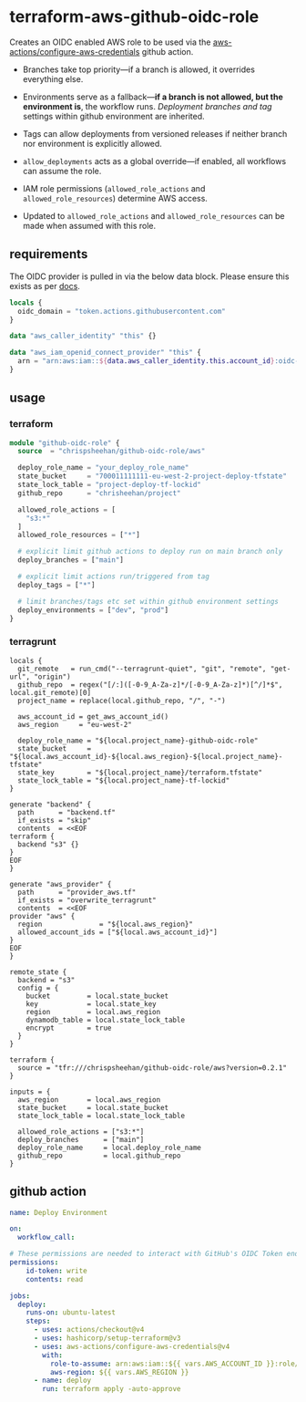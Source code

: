# terraform-aws-github-oidc-role

Creates an OIDC enabled AWS role to be used via the [aws-actions/configure-aws-credentials](https://github.com/aws-actions/configure-aws-credentials) github action.

- Branches take top priority—if a branch is allowed, it overrides everything else.

- Environments serve as a fallback—**if a branch is not allowed, but the environment is**, the workflow runs. *Deployment branches and tag* settings within github environment are inherited.

- Tags can allow deployments from versioned releases if neither branch nor environment is explicitly allowed.

- `allow_deployments` acts as a global override—if enabled, all workflows can assume the role.

- IAM role permissions (`allowed_role_actions` and `allowed_role_resources`) determine AWS access.

- Updated to `allowed_role_actions` and `allowed_role_resources` can be made when assumed with this role.

## requirements

The OIDC provider is pulled in via the below data block. Please ensure this exists as per [docs](https://docs.aws.amazon.com/IAM/latest/UserGuide/id_roles_providers_create_oidc.html).

```tf
locals {
  oidc_domain = "token.actions.githubusercontent.com"
}

data "aws_caller_identity" "this" {}

data "aws_iam_openid_connect_provider" "this" {
  arn = "arn:aws:iam::${data.aws_caller_identity.this.account_id}:oidc-provider/${local.oidc_domain}"
}
```

## usage

### terraform

```tf
module "github-oidc-role" {
  source  = "chrispsheehan/github-oidc-role/aws"

  deploy_role_name = "your_deploy_role_name"
  state_bucket     = "700011111111-eu-west-2-project-deploy-tfstate"
  state_lock_table = "project-deploy-tf-lockid"
  github_repo      = "chrisheehan/project"

  allowed_role_actions = [
    "s3:*"
  ]
  allowed_role_resources = ["*"]

  # explicit limit github actions to deploy run on main branch only
  deploy_branches = ["main"]

  # explicit limit actions run/triggered from tag
  deploy_tags = ["*"]

  # limit branches/tags etc set within github environment settings 
  deploy_environments = ["dev", "prod"]
}
```

### terragrunt

```hcl
locals {
  git_remote   = run_cmd("--terragrunt-quiet", "git", "remote", "get-url", "origin")
  github_repo  = regex("[/:]([-0-9_A-Za-z]*/[-0-9_A-Za-z]*)[^/]*$", local.git_remote)[0]
  project_name = replace(local.github_repo, "/", "-")

  aws_account_id = get_aws_account_id()
  aws_region     = "eu-west-2"

  deploy_role_name = "${local.project_name}-github-oidc-role"
  state_bucket     = "${local.aws_account_id}-${local.aws_region}-${local.project_name}-tfstate"
  state_key        = "${local.project_name}/terraform.tfstate"
  state_lock_table = "${local.project_name}-tf-lockid"
}

generate "backend" {
  path      = "backend.tf"
  if_exists = "skip"
  contents  = <<EOF
terraform {
  backend "s3" {}
}
EOF
}

generate "aws_provider" {
  path      = "provider_aws.tf"
  if_exists = "overwrite_terragrunt"
  contents  = <<EOF
provider "aws" {
  region              = "${local.aws_region}"
  allowed_account_ids = ["${local.aws_account_id}"]
}
EOF
}

remote_state {
  backend = "s3"
  config = {
    bucket         = local.state_bucket
    key            = local.state_key
    region         = local.aws_region
    dynamodb_table = local.state_lock_table
    encrypt        = true
  }
}

terraform {
  source = "tfr:///chrispsheehan/github-oidc-role/aws?version=0.2.1"
}

inputs = {
  aws_region       = local.aws_region
  state_bucket     = local.state_bucket
  state_lock_table = local.state_lock_table

  allowed_role_actions = ["s3:*"]
  deploy_branches      = ["main"]
  deploy_role_name     = local.deploy_role_name
  github_repo          = local.github_repo
}
```

## github action

```yaml
name: Deploy Environment

on:
  workflow_call:

# These permissions are needed to interact with GitHub's OIDC Token endpoint
permissions:
    id-token: write
    contents: read

jobs:
  deploy:
    runs-on: ubuntu-latest
    steps:
      - uses: actions/checkout@v4
      - uses: hashicorp/setup-terraform@v3
      - uses: aws-actions/configure-aws-credentials@v4
        with:
          role-to-assume: arn:aws:iam::${{ vars.AWS_ACCOUNT_ID }}:role/your_deploy_role_name
          aws-region: ${{ vars.AWS_REGION }}
      - name: deploy
        run: terraform apply -auto-approve
```
